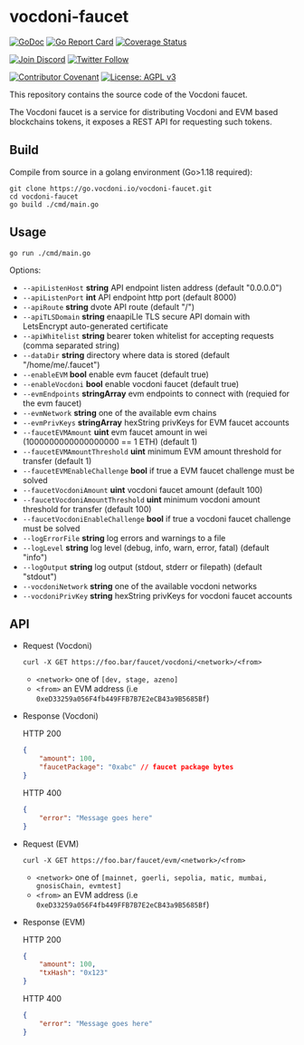 # vocdoni-faucet

[![GoDoc](https://godoc.org/go.vocdoni.io/faucet?status.svg)](https://godoc.org/go.vocdoni.io/faucet)
[![Go Report Card](https://goreportcard.com/badge/go.vocdoni.io/faucet)](https://goreportcard.com/report/go.vocdoni.io/faucet)
[![Coverage Status](https://coveralls.io/repos/github/vocdoni/vocdoni-faucet/badge.svg?branch=master)](https://coveralls.io/github/vocdoni/vocdoni-faucet?branch=master)

[![Join Discord](https://img.shields.io/badge/discord-join%20chat-blue.svg)](https://discord.gg/4hKeArDaU2)
[![Twitter Follow](https://img.shields.io/twitter/follow/vocdoni.svg?style=social&label=Follow)](https://twitter.com/vocdoni)

[![Contributor Covenant](https://img.shields.io/badge/Contributor%20Covenant-v1.4%20adopted-ff69b4.svg)](code-of-conduct.md) [![License: AGPL v3](https://img.shields.io/badge/License-AGPL%20v3-blue.svg)](https://www.gnu.org/licenses/agpl-3.0)

This repository contains the source code of the Vocdoni faucet.

The Vocdoni faucet is a service for distributing Vocdoni and EVM based blockchains tokens, it exposes a REST API
for requesting such tokens.

## Build

Compile from source in a golang environment (Go>1.18 required):

```
git clone https://go.vocdoni.io/vocdoni-faucet.git
cd vocdoni-faucet
go build ./cmd/main.go
```

## Usage

`go run ./cmd/main.go`

Options:

- `--apiListenHost` **string**                API endpoint listen address (default "0.0.0.0")
- `--apiListenPort` **int**                   API endpoint http port (default 8000)
- `--apiRoute` **string**                     dvote API route (default "/")
- `--apiTLSDomain` **string**                 enaapiLle TLS secure API domain with LetsEncrypt auto-generated certificate
- `--apiWhitelist` **string**                 bearer token whitelist for accepting requests (comma separated string)
- `--dataDir` **string**                      directory where data is stored (default "/home/me/.faucet")
- `--enableEVM` **bool**                      enable evm faucet (default true)
- `--enableVocdoni` **bool**                  enable vocdoni faucet (default true)
- `--evmEndpoints` **stringArray**            evm endpoints to connect with (requied for the evm faucet)
- `--evmNetwork` **string**                   one of the available evm chains
- `--evmPrivKeys` **stringArray**             hexString privKeys for EVM faucet accounts
- `--faucetEVMAmount` **uint**                evm faucet amount in wei (1000000000000000000 == 1 ETH) (default 1)
- `--faucetEVMAmountThreshold` **uint**       minimum EVM amount threshold for transfer (default 1)
- `--faucetEVMEnableChallenge` **bool**       if true a EVM faucet challenge must be solved
- `--faucetVocdoniAmount` **uint**            vocdoni faucet amount (default 100)
- `--faucetVocdoniAmountThreshold` **uint**   minimum vocdoni amount threshold for transfer (default 100)
- `--faucetVocdoniEnableChallenge` **bool**   if true a vocdoni faucet challenge must be solved
- `--logErrorFile` **string**                 log errors and warnings to a file
- `--logLevel` **string**                     log level (debug, info, warn, error, fatal) (default "info")
- `--logOutput` **string**                    log output (stdout, stderr or filepath) (default "stdout")
- `--vocdoniNetwork` **string**               one of the available vocdoni networks
- `--vocdoniPrivKey` **string**               hexString privKeys for vocdoni faucet accounts

## API

- Request (Vocdoni)

    `curl -X GET https://foo.bar/faucet/vocdoni/<network>/<from>`

    - `<network>` one of `[dev, stage, azeno]`
    - `<from>` an EVM address (i.e `0xeD33259a056F4fb449FFB7B7E2eCB43a9B5685Bf`)

- Response (Vocdoni)

    HTTP 200

    ```json
    {
        "amount": 100,
        "faucetPackage": "0xabc" // faucet package bytes
    }
    ```

    HTTP 400

    ```json
    {
        "error": "Message goes here"
    }
    ```

- Request (EVM)

    `curl -X GET https://foo.bar/faucet/evm/<network>/<from>`

    - `<network>` one of `[mainnet, goerli, sepolia, matic, mumbai, gnosisChain, evmtest]`
    - `<from>` an EVM address (i.e `0xeD33259a056F4fb449FFB7B7E2eCB43a9B5685Bf`)

- Response (EVM)

    HTTP 200

    ```json
    {
        "amount": 100,
        "txHash": "0x123"
    }
    ```

    HTTP 400

    ```json
    {
        "error": "Message goes here"
    }
    ```
